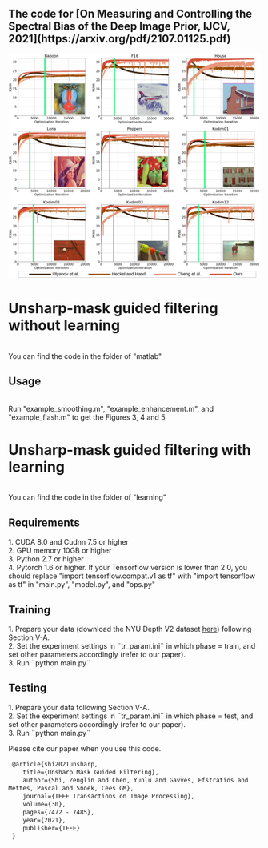<h2> The code for [On Measuring and Controlling the Spectral Bias of the Deep Image Prior, IJCV, 2021](https://arxiv.org/pdf/2107.01125.pdf)</h2>

![image](https://github.com/shizenglin/Measure-and-Control-Spectral-Bias/blob/main/img/noise.jpg)

<h1> Unsharp-mask guided filtering without learning </h1>
<br> You can find the code in the folder of "matlab"

<h2> Usage </h2>
<br> Run "example_smoothing.m", "example_enhancement.m", and "example_flash.m" to get the Figures 3, 4 and 5

<h1> Unsharp-mask guided filtering with learning </h1>
<br> You can find the code in the folder of "learning"

<h2> Requirements </h2>
     1. CUDA 8.0 and Cudnn 7.5 or higher
<br> 2. GPU memory 10GB or higher
<br> 3. Python 2.7 or higher 
<br> 4. Pytorch 1.6 or higher. If your Tensorflow version is lower than 2.0, you should replace "import tensorflow.compat.v1 as tf" with "import tensorflow as tf" in "main.py", "model.py", and "ops.py"

<h2> Training </h2>
     1. Prepare your data (download the NYU Depth V2 dataset <a href="https://drive.google.com/file/d/1RAYK7zm_qXp6nrzjaNVaBRQc8sk9hzkn/view?usp=sharing" target="_blank">here</a>) following Section V-A.
<br> 2. Set the experiment settings in ¨tr_param.ini¨ in which phase = train, and set other parameters accordingly (refer to our paper).
<br> 3. Run ¨python main.py¨

<h2> Testing </h2>
     1. Prepare your data following Section V-A.
<br> 2. Set the experiment settings in ¨tr_param.ini¨ in which phase = test, and set other parameters accordingly (refer to our paper).
<br> 3. Run ¨python main.py¨


Please cite our paper when you use this code.

     @article{shi2021unsharp,
        title={Unsharp Mask Guided Filtering},
        author={Shi, Zenglin and Chen, Yunlu and Gavves, Efstratios and Mettes, Pascal and Snoek, Cees GM},
        journal={IEEE Transactions on Image Processing},
        volume={30},
        pages={7472 - 7485},
        year={2021},
        publisher={IEEE}
     }

